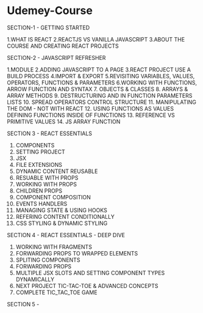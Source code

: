 # Udemey-Course

SECTION-1 - GETTING STARTED

1.WHAT IS REACT
2.REACTJS VS VANILLA JAVASCRIPT
3.ABOUT THE COURSE AND CREATING REACT PROJECTS

SECTION-2 - JAVASCRIPT REFRESHER

1.MODULE
2.ADDING JAVASCRIPT TO A PAGE
3.REACT PROJECT USE A BUILD PROCESS
4.IMPORT & EXPORT
5.REVISITING VARIABLES, VALUES, OPERATORS, FUNCTIONS & PARAMETERS
6.WORKING WITH FUNCTIONS, ARROW FUNCTION AND SYNTAX
7. OBJECTS & CLASSES
8. ARRAYS & ARRAY METHODS
9. DESTRUCTURING AND IN FUNCTION PARAMETERS LISTS
10. SPREAD OPERATORS CONTROL STRUCTURE
11. MANIPULATING THE DOM - NOT WITH REACT
12. USING FUNCTIONS AS VALUES DEFINING FUNCTIONS INSIDE OF FUNCTIONS
13. REFERENCE VS PRIMITIVE VALUES
14. JS ARRAY FUNCTION

SECTION 3 - REACT ESSENTIALS

1. COMPONENTS
2. SETTING PROJECT
3. JSX
4. FILE EXTENSIONS
5. DYNAMIC CONTENT REUSABLE
6. RESUABLE WITH PROPS
7. WORKING WITH PROPS
8. CHILDREN PROPS
9. COMPONENT COMPOSITION
10. EVENTS HANDLERS
11. MANAGING STATE & USING HOOKS
12. REFERING CONTENT CONDITIONALLY
13. CSS STYLING & DYNAMIC STYLING

SECTION 4 - REACT ESSENTIALS - DEEP DIVE

1. WORKING WITH FRAGMENTS
2. FORWARDING PROPS TO WRAPPED ELEMENTS
3. SPLITING COMPONENTS
4. FORWARDING PROPS
5. MULTIPLE JSX SLOTS AND SETTING COMPONENT TYPES DYNAMICALLY
6. NEXT PROJECT TIC-TAC-TOE & ADVANCED CONCEPTS
7. COMPLETE TIC_TAC_TOE GAME

SECTION 5 - 